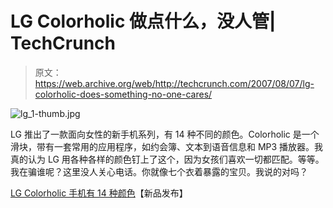 # LG Colorholic 做点什么，没人管| TechCrunch

> 原文：<https://web.archive.org/web/http://techcrunch.com/2007/08/07/lg-colorholic-does-something-no-one-cares/>

![lg_1-thumb.jpg](img/776102ddd220ced7d8fdb5bcb849dc2c.png)

LG 推出了一款面向女性的新手机系列，有 14 种不同的颜色。Colorholic 是一个滑块，带有一套常用的应用程序，如约会簿、文本到语音信息和 MP3 播放器。我真的认为 LG 用各种各样的颜色钉上了这个，因为女孩们喜欢一切都匹配。等等。我在骗谁呢？这里没人关心电话。你就像七个衣着暴露的宝贝。我说的对吗？

[LG Colorholic 手机有 14 种颜色](https://web.archive.org/web/20150929061228/http://www.newlaunches.com/archives/lg_colorholic_phone_comes_in_14_colors.php)【新品发布】